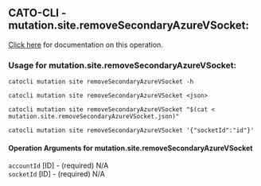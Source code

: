 
## CATO-CLI - mutation.site.removeSecondaryAzureVSocket:
[Click here](https://api.catonetworks.com/documentation/#mutation-mutation.site.removeSecondaryAzureVSocket) for documentation on this operation.

### Usage for mutation.site.removeSecondaryAzureVSocket:

`catocli mutation site removeSecondaryAzureVSocket -h`

`catocli mutation site removeSecondaryAzureVSocket <json>`

`catocli mutation site removeSecondaryAzureVSocket "$(cat < mutation.site.removeSecondaryAzureVSocket.json)"`

`catocli mutation site removeSecondaryAzureVSocket '{"socketId":"id"}'`


#### Operation Arguments for mutation.site.removeSecondaryAzureVSocket ####

`accountId` [ID] - (required) N/A    
`socketId` [ID] - (required) N/A    
